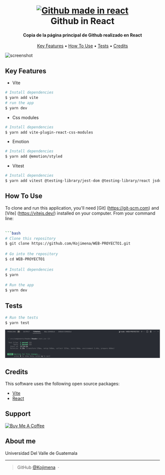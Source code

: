 
<h1 align="center">
  <br>
  <a href="https://github.com/Kojimena/WEB-PROYECTO1"><img src="https://github.githubassets.com/images/modules/logos_page/GitHub-Mark.png" alt="Github made in react" width="200"></a>
  <br>
  Github in React
  <br>
</h1>

<h4 align="center"> Copia de la página principal de Github realizado en React </h4>


<p align="center" >
  <a href="#key-features">Key Features</a> •
  <a href="#how-to-use">How To Use</a> •
  <a href="#tests">Tests</a> •
  <a href="#credits">Credits</a> 
  
</p>

![screenshot](https://media.giphy.com/media/JiwsjClNqXCnu4n1CR/giphy.gif) 


## Key Features

* Vite
```bash
# Install dependencies
$ yarn add vite
# run the app
$ yarn dev
```

* Css modules
```bash
# Install dependencies
$ yarn add vite-plugin-react-css-modules
```

* Emotion
```bash
# Install dependencies
$ yarn add @emotion/styled
```

* Vitest
```bash
# Install dependencies
$ yarn add vitest @testing-library/jest-dom @testing-library/react jsdom
```



## How To Use

To clone and run this application, you'll need [Git]
(https://git-scm.com) and [Vite] (https://vitejs.dev/) installed on your computer. From your command line:

```bash

```bash
# Clone this repository
$ git clone https://github.com/Kojimena/WEB-PROYECTO1.git

# Go into the repository
$ cd WEB-PROYECTO1

# Install dependencies
$ yarn 

# Run the app
$ yarn dev
```


## Tests

```bash
# Run the tests
$ yarn test
```
<a href="https://github.com/Kojimena/WEB-PROYECTO1"><img src="https://github.com/Kojimena/WEB-PROYECTO1/blob/main/src/assets/test.png?raw=true" alt="Github made in react" width="600"></a>


## Credits

This software uses the following open source packages:

- [Vite](https://vitejs.dev/)
- [React](https://reactjs.org/)



## Support

<a href="https://bmc.link/Kojimena" target="_blank"><img src="https://www.buymeacoffee.com/assets/img/custom_images/purple_img.png" alt="Buy Me A Coffee" style="height: 41px !important;width: 174px !important;" ></a>


## About me

Universidad Del Valle de Guatemala

---

> GitHub [@Kojimena](https://github.com/Kojimena) &nbsp;&middot;&nbsp;
